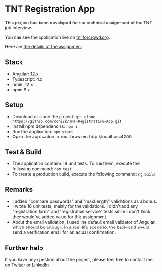 # TNT Registration App

This project has been developed for the technical assignment of the TNT job interview.

You can see the application live on [tnt.forcrowd.org](http://tnt.forcrowd.org).

Here are [the details of the assignment](https://github.com/coni2k/TNT-Registration-App/blob/master/docs/Web-Coding-Challenge.pdf).

## Stack

- Angular: 12.x
- Typescript: 4.x
- node: 12.x
- npm: 6.x

## Setup

- Download or clone the project: `git clone https://github.com/coni2k/TNT-Registration-App.git`
- Install npm dependencies: `npm i`
- Run the application: `npm start`
- Open the application in your browser: http://localhost:4200

## Test & Build

- The application contains 18 unit tests. To run them, execute the following command: `npm test`
- To create a production build, execute the following command: `ng build`

## Remarks

- I added "compare passwords" and "maxLength" validations as a bonus.
- I wrote 18 unit tests, mainly for the validations. I didn't add any "registration form" and "registration service" tests since I don't think they would've added value for this assignment.
- About the email validation, I used the default email validator of Angular, which should be enough. In a real-life scenario, the back-end would send a verification email for an actual confirmation.

## Further help

If you have any question about the project, please feel free to contact me on [Twitter](https://twitter.com/coni2k) or [LinkedIn](https://www.linkedin.com/in/serkanholat/)
